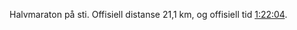 Halvmaraton på sti. Offisiell distanse 21,1 km, og offisiell tid [1:22:04](https://live.eqtiming.com/58676#result:218000-0-1170312-1-1-).
